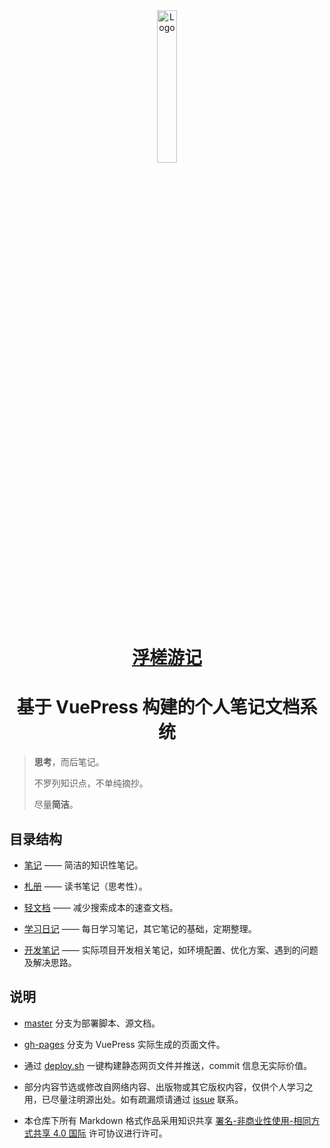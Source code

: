 <div align=center><img src="https://keyai.github.io/docs/img/logo.jpg" alt="Logo" width=25%/></div>
<h1 align="center"><a href="https://keyai.github.io/docs/">浮槎游记</a> </h1>
<h1 align="center">基于 VuePress 构建的个人笔记文档系统 </h1>

> **思考**，而后笔记。
>
> 不罗列知识点，不单纯摘抄。
>
> 尽量**简洁**。

## 目录结构

- [笔记](https://keyai.github.io/docs/notes/) —— 简洁的知识性笔记。

- [札册](https://keyai.github.io/docs/books/) —— 读书笔记（思考性）。

- [轻文档](https://keyai.github.io/docs/lightdocs/) —— 减少搜索成本的速查文档。

- [学习日记](https://keyai.github.io/docs/diaries/) —— 每日学习笔记，其它笔记的基础，定期整理。

- [开发笔记](https://keyai.github.io/docs/dev/) —— 实际项目开发相关笔记，如环境配置、优化方案、遇到的问题及解决思路。

##  说明

- [master](https://github.com/KeyAI/docs/tree/master) 分支为部署脚本、源文档。

- [gh-pages](https://github.com/KeyAI/docs/tree/gh-pages) 分支为 VuePress 实际生成的页面文件。
- 通过 [deploy.sh](https://github.com/KeyAI/docs/blob/master/deploy.sh) 一键构建静态网页文件并推送，commit 信息无实际价值。
- 部分内容节选或修改自网络内容、出版物或其它版权内容，仅供个人学习之用，已尽量注明源出处。如有疏漏烦请通过 [issue](https://github.com/KeyAI/docs/issues) 联系。
- 本仓库下所有 Markdown 格式作品采用知识共享 [署名-非商业性使用-相同方式共享 4.0 国际](http://creativecommons.org/licenses/by-nc-sa/4.0/) 许可协议进行许可。
